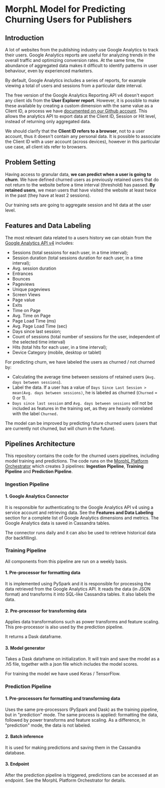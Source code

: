 # MorphL Model for Predicting Churning Users for Publishers

## Introduction

A lot of websites from the publishing industry use Google Analytics to track their users. Google Analytics reports are useful for analyzing trends in the overall traffic and optimizing conversion rates. At the same time, the abundance of aggregated data makes it difficult to identify patterns in user behaviour, even by experienced marketers.

By default, Google Analytics includes a series of reports, for example viewing a total of users and sessions from a particular date interval.

The free version of the Google Analytics Reporting API v4 doesn't export any client ids from the **User Explorer report**. However, it is possible to make these available by creating a custom dimension with the same value as a Client ID, a process we have [documented on our Github account](https://github.com/Morphl-AI/MorphL-Collectors-Requirements/tree/master/google-analytics). This allows the analytics API to export data at the Client ID, Session or Hit level, instead of returning only aggregated data.

We should clarify that the **Client ID refers to a browser**, not to a user account, thus it doesn't contain any personal data. It is possible to associate the Client ID with a user account (across devices), however in this particular use case, all client ids refer to browsers.

## Problem Setting

Having access to granular data, **we can predict when a user is going to churn**. We have defined churned users as previously retained users that do not return to the website before a time interval (threshold) has passed. **By retained users**, we mean users that have visited the website at least twice in the past (they have at least 2 sessions).

Our training sets are going to aggregate session and hit data at the user level.

## Features and Data Labeling

The most relevant data related to a users history we can obtain from the [Google Analytics API v4](https://developers.google.com/analytics/devguides/reporting/core/dimsmets) includes:

- Sessions (total sessions for each user, in a time interval);
- Session duration (total sessions duration for each user, in a time interval);
- Avg. session duration
- Entrances
- Bounces
- Pageviews
- Unique pageviews
- Screen Views
- Page value
- Exits
- Time on Page
- Avg. Time on Page
- Page Load Time (ms)
- Avg. Page Load Time (sec)
- Days since last session;
- Count of sessions (total number of sessions for the user, independent of the selected time interval)
- Hits (total hits for each user, in a time interval);
- Device Category (mobile, desktop or tablet)

For predicting churn, we have labeled the users as churned / not churned by:

- Calculating the average time between sessions of retained users (`Avg. days between sessions`).
- Label the data. If a user has a value of `Days Since Last Session > mean(Avg. days between sessions)`, he is labeled as churned (`Churned` = 0 or 1).
- `Days since last session` and `Avg. days between sessions` will not be included as features in the training set, as they are heavily correlated with the label `Churned.`

The model can be improved by predicting future churned users (users that are currently not churned, but will churn in the future).

## Pipelines Architecture

This repository contains the code for the churned users pipelines, including model training and predictions. The code runs on the [MorphL Platform Orchestrator](https://github.com/Morphl-AI/MorphL-Orchestrator) which creates 3 pipelines: **Ingestion Pipeline**, **Training Pipeline** and **Prediction Pipeline**.

### Ingestion Pipeline

#### 1. Google Analytics Connector

It is responsible for authenticating to the Google Analytics API v4 using a service account and retrieving data. See the **Features and Data Labeling** section for a complete list of Google Analytics dimensions and metrics. The Google Analytics data is saved in Cassandra tables.

The connector runs daily and it can also be used to retrieve historical data (for backfilling).

### Training Pipeline

All components from this pipeline are run on a weekly basis.

#### 1. Pre-processor for formatting data

It is implemented using PySpark and it is responsible for processing the data retrieved from the Google Analytics API. It reads the data (in JSON format) and transforms it into SQL-like Cassandra tables. It also labels the data.

#### 2. Pre-processor for transforming data

Applies data transformations such as power transforms and feature scaling. This pre-processor is also used by the prediction pipeline.

It returns a Dask dataframe.

#### 3. Model generator

Takes a Dask dataframe on initialization. It will train and save the model as a .h5 file, together with a json file which includes the model scores.

For training the model we have used Keras / TensorFlow.

### Prediction Pipeline

#### 1. Pre-processors for formatting and transforming data

Uses the same pre-processors (PySpark and Dask) as the training pipeline, but in "prediction" mode. The same process is applied: formatting the data, followed by power transforms and feature scaling. As a difference, in "prediction" mode, the data is not labeled.

#### 2. Batch inference

It is used for making predictions and saving them in the Cassandra database.

#### 3. Endpoint

After the prediction pipeline is triggered, predictions can be accessed at an endpoint. See the MorphL Platform Orchestrator for details.

